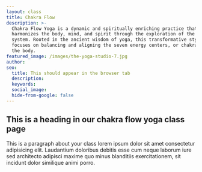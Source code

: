 ```yaml
---
layout: class
title: Chakra Flow
description: >-
  Chakra Flow Yoga is a dynamic and spiritually enriching practice that
  harmonizes the body, mind, and spirit through the exploration of the chakra
  system. Rooted in the ancient wisdom of yoga, this transformative style
  focuses on balancing and aligning the seven energy centers, or chakras, within
  the body.
featured_image: /images/the-yoga-studio-7.jpg
author:
seo:
  title: This should appear in the browser tab
  description:
  keywords:
  social_image:
  hide-from-google: false
---
```

## This is a heading in our chakra flow yoga class page 

This  is a paragraph about your class lorem ipsum dolor sit amet consectetur adipisicing elit. Laudantium doloribus debitis esse cum neque laborum iure sed architecto adipisci maxime quo minus blanditiis exercitationem, sit incidunt dolor similique animi porro.